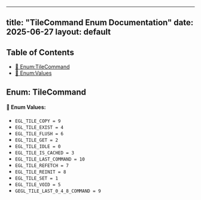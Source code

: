 <!-- Formatted by A³BS formatter.py -->
<!-- Generated by A³BS document.py -->
---
title: "TileCommand Enum Documentation"
date: 2025-06-27
layout: default
---

## Table of Contents
- [🔧 Enum:TileCommand](#enum-tilecommand)
- [🔧 Enum:Values](#enum-values)
## Enum: TileCommand
#### 📝 Enum Values:
<a name="enum-values"></a>
  - `EGL_TILE_COPY = 9`
  - `EGL_TILE_EXIST = 4`
  - `EGL_TILE_FLUSH = 6`
  - `EGL_TILE_GET = 2`
  - `EGL_TILE_IDLE = 0`
  - `EGL_TILE_IS_CACHED = 3`
  - `EGL_TILE_LAST_COMMAND = 10`
  - `EGL_TILE_REFETCH = 7`
  - `EGL_TILE_REINIT = 8`
  - `EGL_TILE_SET = 1`
  - `EGL_TILE_VOID = 5`
  - `GEGL_TILE_LAST_0_4_8_COMMAND = 9`